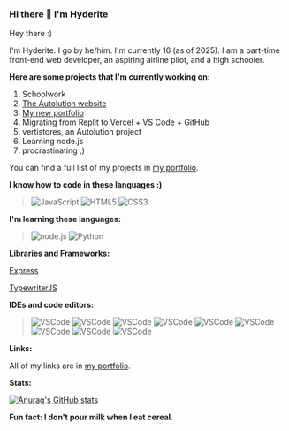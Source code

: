 ### Hi there 👋 I'm **Hyderite**

<!--
**Hyderite/Hyderite** is a ✨ _special_ ✨ repository because its `README.md` (this file) appears on your GitHub profile.

Here are some ideas to get you started:

- 🔭 I’m currently working on ...
- 🌱 I’m currently learning ...
- 👯 I’m looking to collaborate on ...
- 🤔 I’m looking for help with ...
- 💬 Ask me about ...
- 📫 How to reach me: ...
- 😄 Pronouns: ...
- ⚡ Fun fact: ...
-->

Hey there :)

I'm Hyderite. I go by he/him. I'm currently 16 (as of 2025). I am a part-time front-end web developer, an aspiring airline pilot, and a high schooler. 

**Here are some projects that I'm currently working on:**

1. Schoolwork
2. [The Autolution website](https://autolution.vercel.app/)
3. [My new portfolio](https://new.hyderite.dev/)
4. Migrating from Replit to Vercel + VS Code + GitHub
5. vertistores, an Autolution project
6. Learning node.js
7. procrastinating ;)

You can find a full list of my projects in [my portfolio](https://hyderite.dev/).

**I know how to code in these languages :)**

> ![JavaScript](https://img.shields.io/badge/JavaScript-F7DF1E?style=for-the-badge&logo=javascript&logoColor=black)
> ![HTML5](https://img.shields.io/badge/html5-%23E34F26.svg?style=for-the-badge&logo=html5&logoColor=white)
> ![CSS3](https://img.shields.io/badge/CSS3-blue?style=for-the-badge&logo=css3&logoColor=white)

**I'm learning these languages:**

> ![node.js](https://img.shields.io/badge/node.js-43853D?style=for-the-badge&logo=node.js&logoColor=white)
> ![Python](https://img.shields.io/badge/python-3670A0?style=for-the-badge&logo=python&logoColor=ffdd54)

**Libraries and Frameworks:**

[Express](https://expressjs.com/)

[TypewriterJS](https://www.npmjs.com/package/typewriter-effect)

**IDEs and code editors:**

> ![VSCode](https://img.shields.io/badge/VSCode-blue?style=for-the-badge&logo=visualstudiocode)
> ![VSCode](https://img.shields.io/badge/VSCode-blue?style=for-the-badge&logo=visualstudiocode)
> ![VSCode](https://img.shields.io/badge/VSCode-blue?style=for-the-badge&logo=visualstudiocode)
> ![VSCode](https://img.shields.io/badge/VSCode-blue?style=for-the-badge&logo=visualstudiocode)
> ![VSCode](https://img.shields.io/badge/VSCode-blue?style=for-the-badge&logo=visualstudiocode)
> ![VSCode](https://img.shields.io/badge/VSCode-blue?style=for-the-badge&logo=visualstudiocode)
> ![VSCode](https://img.shields.io/badge/VSCode-blue?style=for-the-badge&logo=visualstudiocode)
> ![VSCode](https://img.shields.io/badge/VSCode-blue?style=for-the-badge&logo=visualstudiocode)
> ![VSCode](https://img.shields.io/badge/VSCode-blue?style=for-the-badge&logo=visualstudiocode)

**Links:**

All of my links are in [my portfolio](https://hyderite.dev/#footer).

**Stats:**

[![Anurag's GitHub stats](https://github-readme-stats.vercel.app/api?username=Hyderite&theme=shadow_red&bg_color=000000)](https://github.com/anuraghazra/github-readme-stats)

**Fun fact: I don't pour milk when I eat cereal.**
